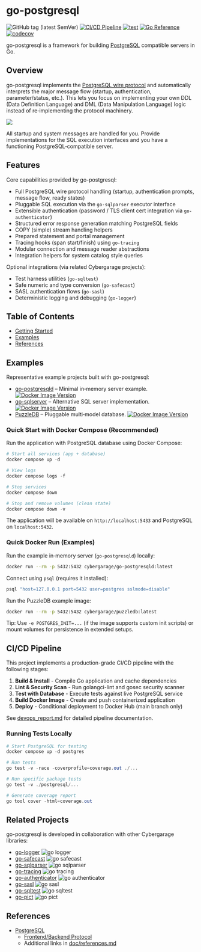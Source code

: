 # go-postgresql

![GitHub tag (latest SemVer)](https://img.shields.io/github/v/tag/cybergarage/go-postgresql)
[![CI/CD Pipeline](https://github.com/mrhanzla-lab/go-postgresql-dev/actions/workflows/ci.yml/badge.svg)](https://github.com/mrhanzla-lab/go-postgresql-dev/actions/workflows/ci.yml)
[![test](https://github.com/cybergarage/go-postgresql/actions/workflows/make.yml/badge.svg)](https://github.com/cybergarage/go-postgresql/actions/workflows/make.yml)
[![Go Reference](https://pkg.go.dev/badge/github.com/cybergarage/go-postgresql.svg)](https://pkg.go.dev/github.com/cybergarage/go-postgresql) [![codecov](https://codecov.io/gh/cybergarage/go-postgresql/graph/badge.svg?token=IN4V9KDK69)](https://codecov.io/gh/cybergarage/go-postgresql)

go-postgresql is a framework for building [PostgreSQL](https://www.postgresql.org/) compatible servers in Go.

## Overview

go-postgresql implements the [PostgreSQL wire protocol](https://www.postgresql.org/docs/current/protocol.html) and automatically interprets the major message flow (startup, authentication, parameter/status, etc.). This lets you focus on implementing your own DDL (Data Definition Language) and DML (Data Manipulation Language) logic instead of re‑implementing the protocol machinery.

![](doc/img/framework.png)

All startup and system messages are handled for you. Provide implementations for the SQL execution interfaces and you have a functioning PostgreSQL‑compatible server.

## Features

Core capabilities provided by go-postgresql:

- Full PostgreSQL wire protocol handling (startup, authentication prompts, message flow, ready states)
- Pluggable SQL execution via the `go-sqlparser` executor interface
- Extensible authentication (password / TLS client cert integration via `go-authenticator`)
- Structured error response generation matching PostgreSQL fields
- COPY (simple) stream handling helpers
- Prepared statement and portal management
- Tracing hooks (span start/finish) using `go-tracing`
- Modular connection and message reader abstractions
- Integration helpers for system catalog style queries

Optional integrations (via related Cybergarage projects):

- Test harness utilities (`go-sqltest`)
- Safe numeric and type conversion (`go-safecast`)
- SASL authentication flows (`go-sasl`)
- Deterministic logging and debugging (`go-logger`)

## Table of Contents

- [Getting Started](doc/getting-started.md)
- [Examples](doc/examples.md)
- [References](doc/references.md)

## Examples

Representative example projects built with go-postgresql:

- [go-postgresqld](examples/go-postgresqld) – Minimal in‑memory server example. [![Docker Image Version](https://img.shields.io/docker/v/cybergarage/go-postgresqld)](https://hub.docker.com/repository/docker/cybergarage/go-postgresqld/)
- [go-sqlserver](https://github.com/cybergarage/go-sqlserver) – Alternative SQL server implementation. [![Docker Image Version](https://img.shields.io/docker/v/cybergarage/go-sqlserver)](https://hub.docker.com/repository/docker/cybergarage/go-sqlserver/)
- [PuzzleDB](https://github.com/cybergarage/puzzledb-go) – Pluggable multi‑model database. [![Docker Image Version](https://img.shields.io/docker/v/cybergarage/puzzledb)](https://hub.docker.com/repository/docker/cybergarage/puzzledb/)

### Quick Start with Docker Compose (Recommended)

Run the application with PostgreSQL database using Docker Compose:

```powershell
# Start all services (app + database)
docker compose up -d

# View logs
docker compose logs -f

# Stop services
docker compose down

# Stop and remove volumes (clean state)
docker compose down -v
```

The application will be available on `http://localhost:5433` and PostgreSQL on `localhost:5432`.

### Quick Docker Run (Examples)

Run the example in‑memory server (`go-postgresqld`) locally:

```bash
docker run --rm -p 5432:5432 cybergarage/go-postgresqld:latest
```

Connect using `psql` (requires it installed):

```bash
psql "host=127.0.0.1 port=5432 user=postgres sslmode=disable"
```

Run the PuzzleDB example image:

```bash
docker run --rm -p 5432:5432 cybergarage/puzzledb:latest
```

Tip: Use `-e POSTGRES_INIT=...` (if the image supports custom init scripts) or mount volumes for persistence in extended setups.

## CI/CD Pipeline

This project implements a production-grade CI/CD pipeline with the following stages:

1. **Build & Install** - Compile Go application and cache dependencies
2. **Lint & Security Scan** - Run golangci-lint and gosec security scanner
3. **Test with Database** - Execute tests against live PostgreSQL service
4. **Build Docker Image** - Create and push containerized application
5. **Deploy** - Conditional deployment to Docker Hub (main branch only)

See [devops_report.md](devops_report.md) for detailed pipeline documentation.

### Running Tests Locally

```powershell
# Start PostgreSQL for testing
docker compose up -d postgres

# Run tests
go test -v -race -coverprofile=coverage.out ./...

# Run specific package tests
go test -v ./postgresql/...

# Generate coverage report
go tool cover -html=coverage.out
```

## Related Projects

go-postgresql is developed in collaboration with other Cybergarage libraries:

- [go-logger](https://github.com/cybergarage/go-logger) ![go logger](https://img.shields.io/github/v/tag/cybergarage/go-logger)
- [go-safecast](https://github.com/cybergarage/go-safecast) ![go safecast](https://img.shields.io/github/v/tag/cybergarage/go-safecast)
- [go-sqlparser](https://github.com/cybergarage/go-sqlparser) ![go sqlparser](https://img.shields.io/github/v/tag/cybergarage/go-sqlparser)
- [go-tracing](https://github.com/cybergarage/go-tracing) ![go tracing](https://img.shields.io/github/v/tag/cybergarage/go-tracing)
- [go-authenticator](https://github.com/cybergarage/go-authenticator) ![go authenticator](https://img.shields.io/github/v/tag/cybergarage/go-authenticator)
- [go-sasl](https://github.com/cybergarage/go-sasl) ![go sasl](https://img.shields.io/github/v/tag/cybergarage/go-sasl)
- [go-sqltest](https://github.com/cybergarage/go-sqltest) ![go sqltest](https://img.shields.io/github/v/tag/cybergarage/go-sqltest)
- [go-pict](https://github.com/cybergarage/go-pict) ![go pict](https://img.shields.io/github/v/tag/cybergarage/go-pict)

## References

- [PostgreSQL](https://www.postgresql.org/)
  - [Frontend/Backend Protocol](https://www.postgresql.org/docs/current/protocol.html)
  - Additional links in [doc/references.md](doc/references.md)
